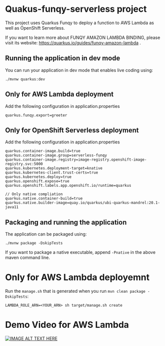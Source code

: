 # Quakus-funqy-serverless project

This project uses Quarkus Funqy to deploy a function to AWS Lambda as well as OpenShift Serverless.

If you want to learn more about FUNQY AMAZON LAMBDA BINDING, please visit its website: https://quarkus.io/guides/funqy-amazon-lambda .

## Running the application in dev mode

You can run your application in dev mode that enables live coding using:
```shell script
./mvnw quarkus:dev
```

## Only for AWS Lambda deployment

Add the following configuration in application.properties
```
quarkus.funqy.export=greeter
```

## Only for OpenShift Serverless deployment

Add the following configuration in application.properties
```
quarkus.container-image.build=true
quarkus.container-image.group=serverless-funqy
quarkus.container-image.registry=image-registry.openshift-image-registry.svc:5000
quarkus.kubernetes.deployment-target=knative
quarkus.kubernetes-client.trust-certs=true
quarkus.kubernetes.deploy=true
quarkus.openshift.expose=true
quarkus.openshift.labels.app.openshift.io/runtime=quarkus

// Only native compliation
quarkus.native.container-build=true
quarkus.native.builder-image=quay.io/quarkus/ubi-quarkus-mandrel:20.1-java11
```

## Packaging and running the application

The application can be packaged using:
```shell script
./mvnw package -DskipTests
```

If you want to package a native executable, append `-Pnative` in the above maven command line.

# Only for AWS Lambda deployemnt

Run the `manage.sh` that is generated when you run `mvn clean package -DskipTests`:

```
LAMBDA_ROLE_ARN=<YOUR_ARN> sh target/manage.sh create
```

# Demo Video for AWS Lambda
[![IMAGE ALT TEXT HERE](https://img.youtube.com/vi/BFG2LZIhzOw/0.jpg)](https://www.youtube.com/watch?v=BFG2LZIhzOw)

